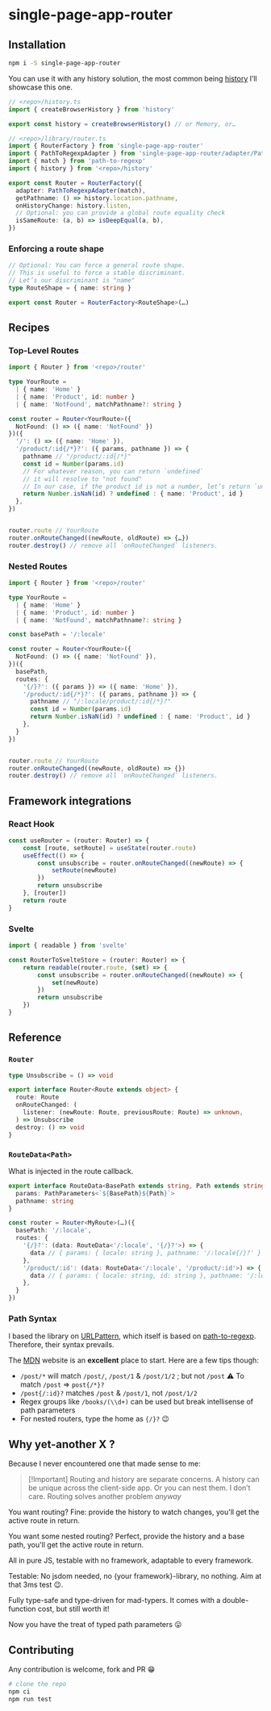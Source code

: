 # single-page-app-router

## Installation

```bash
npm i -S single-page-app-router
```

You can use it with any history solution, the most common being [history](https://npmjs.com/package/history) I’ll showcase this one.

```ts
// <repo>/history.ts
import { createBrowserHistory } from 'history'

export const history = createBrowserHistory() // or Memory, or…

// <repo>/library/router.ts
import { RouterFactory } from 'single-page-app-router'
import { PathToRegexpAdapter } from 'single-page-app-router/adapter/PathToRegexp'
import { match } from 'path-to-regexp'
import { history } from '<repo>/history'

export const Router = RouterFactory({
  adapter: PathToRegexpAdapter(match),
  getPathname: () => history.location.pathname,
  onHistoryChange: history.listen,
  // Optional: you can provide a global route equality check
  isSameRoute: (a, b) => isDeepEqual(a, b),
})
```

### Enforcing a route shape

```ts
// Optional: You can force a general route shape.
// This is useful to force a stable discriminant.
// Let’s our discriminant is "name"
type RouteShape = { name: string }

export const Router = RouterFactory<RouteShape>(…)
```

## Recipes

### Top-Level Routes

```ts
import { Router } from '<repo>/router'

type YourRoute =
  | { name: 'Home' }
  | { name: 'Product', id: number }
  | { name: 'NotFound', matchPathname?: string }

const router = Router<YourRoute>({
  NotFound: () => ({ name: 'NotFound' })
})({
  '/': () => ({ name: 'Home' }),
  '/product/:id{/*}?': ({ params, pathname }) => {
    pathname // "/product/:id{/*}"
    const id = Number(params.id)
    // For whatever reason, you can return `undefined`
    // it will resolve to "not found"
    // In our case, if the product id is not a number, let’s return `undefined`
    return Number.isNaN(id) ? undefined : { name: 'Product', id }
  },
})


router.route // YourRoute
router.onRouteChanged((newRoute, oldRoute) => {…})
router.destroy() // remove all `onRouteChanged` listeners.
```

### Nested Routes

```ts
import { Router } from '<repo>/router'

type YourRoute =
  | { name: 'Home' }
  | { name: 'Product', id: number }
  | { name: 'NotFound', matchPathname?: string }

const basePath = '/:locale'

const router = Router<YourRoute>({
  NotFound: () => ({ name: 'NotFound' }),
})({
  basePath,
  routes: {
    '{/}?': ({ params }) => ({ name: 'Home' }),
    '/product/:id{/*}?': ({ params, pathname }) => {
      pathname // "/:locale/product/:id{/*}?"
      const id = Number(params.id)
      return Number.isNaN(id) ? undefined : { name: 'Product', id }
    },
  }
})


router.route // YourRoute
router.onRouteChanged((newRoute, oldRoute) => {})
router.destroy() // remove all `onRouteChanged` listeners.
```

## Framework integrations

### React Hook

```ts
const useRouter = (router: Router) => {
	const [route, setRoute] = useState(router.route)
	useEffect(() => {
		const unsubscribe = router.onRouteChanged((newRoute) => {
			setRoute(newRoute)
		})
		return unsubscribe
	}, [router])
	return route
}
```

### Svelte

```ts
import { readable } from 'svelte'

const RouterToSvelteStore = (router: Router) => {
	return readable(router.route, (set) => {
		const unsubscribe = router.onRouteChanged((newRoute) => {
			set(newRoute)
		})
		return unsubscribe
	})
}
```

## Reference

### `Router`

```ts
type Unsubscribe = () => void

export interface Router<Route extends object> {
  route: Route
  onRouteChanged: (
    listener: (newRoute: Route, previousRoute: Route) => unknown,
  ) => Unsubscribe
  destroy: () => void
}
```

### `RouteData<Path>`

What is injected in the route callback.

```ts
export interface RouteData<BasePath extends string, Path extends string> {
  params: PathParameters<`${BasePath}${Path}`>
  pathname: string
}

const router = Router<MyRoute>(…)({
  basePath: '/:locale',
  routes: {
    '{/}?': (data: RouteData<'/:locale', '{/}?'>) => {
      data // { params: { locale: string }, pathname: '/:locale{/}?' }
    },
    '/product/:id': (data: RouteData<'/:locale', '/product/:id'>) => {
      data // { params: { locale: string, id: string }, pathname: '/:locale/product/:id' }
    },
  }
})
```

### Path Syntax

I based the library on [URLPattern](https://developer.mozilla.org/en-US/docs/Web/API/URL_Pattern_API), which itself is based on [path-to-regexp](https://github.com/pillarjs/path-to-regexp). Therefore, their syntax prevails.

The [MDN](https://developer.mozilla.org/en-US/docs/Web/API/URL_Pattern_API) website is an **excellent** place to start. Here are a few tips though:

- `/post/*` will match `/post/`, `/post/1` & `/post/1/2` ; but not `/post` :warning:
  To match `/post` => `post{/*}?`
- `/post{/:id}?` matches `/post` & `/post/1`, not `/post/1/2`
- Regex groups like `/books/(\\d+)` can be used but break intellisense of path parameters
- For nested routers, type the home as `{/}?` :wink:

## Why yet-another X ?

Because I never encountered one that made sense to me:

> [!Important] Routing and history are separate concerns.
  A history can be unique across the client-side app. Or you can nest them. I don’t care.
  Routing solves another problem _anyway_

You want routing? Fine: provide the history to watch changes, you'll get the active route in return.

You want some nested routing? Perfect, provide the history and a base path, you'll get the active route in return.

All in pure JS, testable with no framework, adaptable to every framework.

Testable: No jsdom needed, no {your framework}-library, no nothing. Aim at that 3ms test 😉.

Fully type-safe and type-driven for mad-typers. It comes with a double-function cost, but still worth it!

Now you have the treat of typed path parameters :stuck_out_tongue:

## Contributing

Any contribution is welcome, fork and PR :grin:

```sh
# clone the repo
npm ci
npm run test
```
